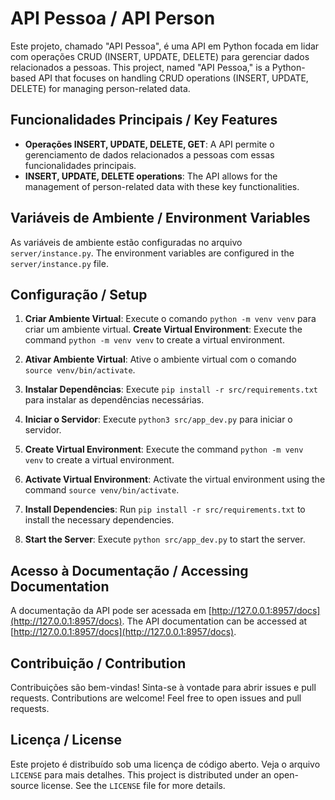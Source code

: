 # API Pessoa / API Person

Este projeto, chamado "API Pessoa", é uma API em Python focada em lidar com operações CRUD (INSERT, UPDATE, DELETE) para gerenciar dados relacionados a pessoas.
This project, named "API Pessoa," is a Python-based API that focuses on handling CRUD operations (INSERT, UPDATE, DELETE) for managing person-related data.

## Funcionalidades Principais / Key Features

- **Operações INSERT, UPDATE, DELETE, GET**: A API permite o gerenciamento de dados relacionados a pessoas com essas funcionalidades principais.
- **INSERT, UPDATE, DELETE operations**: The API allows for the management of person-related data with these key functionalities.


## Variáveis de Ambiente / Environment Variables

As variáveis de ambiente estão configuradas no arquivo `server/instance.py`.
The environment variables are configured in the `server/instance.py` file.

## Configuração / Setup

1. **Criar Ambiente Virtual**: Execute o comando `python -m venv venv` para criar um ambiente virtual.
   **Create Virtual Environment**: Execute the command `python -m venv venv` to create a virtual environment.
3. **Ativar Ambiente Virtual**: Ative o ambiente virtual com o comando `source venv/bin/activate`.
4. **Instalar Dependências**: Execute `pip install -r src/requirements.txt` para instalar as dependências necessárias.
5. **Iniciar o Servidor**: Execute `python3 src/app_dev.py` para iniciar o servidor.

1. **Create Virtual Environment**: Execute the command `python -m venv venv` to create a virtual environment.
2. **Activate Virtual Environment**: Activate the virtual environment using the command `source venv/bin/activate`.
3. **Install Dependencies**: Run `pip install -r src/requirements.txt` to install the necessary dependencies.
4. **Start the Server**: Execute `python src/app_dev.py` to start the server.

## Acesso à Documentação / Accessing Documentation

A documentação da API pode ser acessada em [http://127.0.0.1:8957/docs](http://127.0.0.1:8957/docs).
The API documentation can be accessed at [http://127.0.0.1:8957/docs](http://127.0.0.1:8957/docs).

## Contribuição / Contribution

Contribuições são bem-vindas! Sinta-se à vontade para abrir issues e pull requests.
Contributions are welcome! Feel free to open issues and pull requests.

## Licença / License

Este projeto é distribuído sob uma licença de código aberto. Veja o arquivo `LICENSE` para mais detalhes.
This project is distributed under an open-source license. See the `LICENSE` file for more details.
